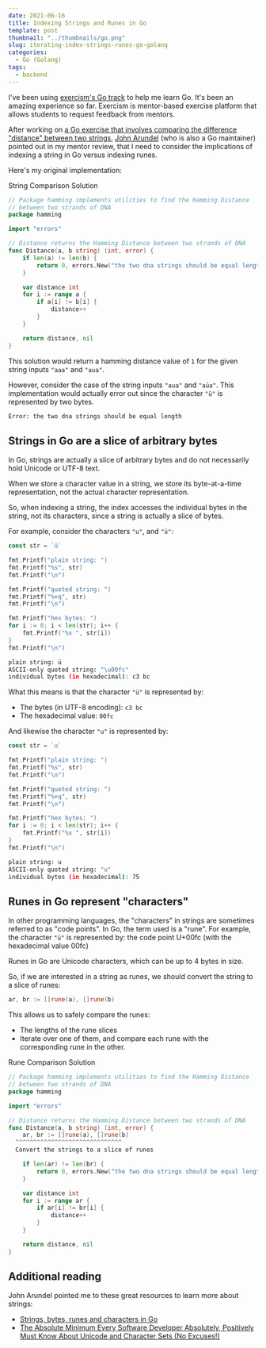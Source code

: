 ```yaml
---
date: 2021-06-16
title: Indexing Strings and Runes in Go
template: post
thumbnail: "../thumbnails/go.png"
slug: iterating-index-strings-runes-go-golang
categories:
  - Go (Golang)
tags:
  - backend
---
```


I've been using <a href='https://exercism.io/tracks/go' target='_blank'>exercism's Go track</a> to help me learn Go. It's been an amazing experience so far. Exercism is mentor-based exercise platform that allows students to request feedback from mentors.

After working on <a href='https://exercism.io/my/solutions/fa4669b49e1946969e0d95e25296a912' target='_blank'>a Go exercise that involves comparing the difference "distance" between two strings</a>, <a href='https://exercism.io/profiles/bitfield' target='_blank'>John Arundel</a> (who is also a Go maintainer) pointed out in my mentor review, that I need to consider the implications of indexing a string in Go versus indexing runes.

Here's my original implementation:

<div class="filename">String Comparison Solution</div>

```go
// Package hamming implements utilities to find the Hamming Distance
// between two strands of DNA
package hamming

import "errors"

// Distance returns the Hamming Distance between two strands of DNA
func Distance(a, b string) (int, error) {
	if len(a) != len(b) {
		return 0, errors.New("the two dna strings should be equal length")
	}

	var distance int
	for i := range a {
		if a[i] != b[i] {
			distance++
		}
	}

	return distance, nil
}
```

This solution would return a hamming distance value of `1` for the given string inputs `"aaa"` and `"aua"`.

However, consider the case of the string inputs `"aua"` and `"aüa"`. This implementation would actually error out since the character `"ü"` is represented by two bytes.

```bash
Error: the two dna strings should be equal length
```

## Strings in Go are a slice of arbitrary bytes

In Go, strings are actually a slice of arbitrary bytes and do not necessarily hold Unicode or UTF-8 text.

When we store a character value in a string, we store its byte-at-a-time representation, not the actual character representation.

So, when indexing a string, the index accesses the individual bytes in the string, not its characters, since a string is actually a slice of bytes.

For example, consider the characters `"u"`, and `"ü"`:

```go
const str = `ü`

fmt.Printf("plain string: ")
fmt.Printf("%s", str)
fmt.Printf("\n")

fmt.Printf("quoted string: ")
fmt.Printf("%+q", str)
fmt.Printf("\n")

fmt.Printf("hex bytes: ")
for i := 0; i < len(str); i++ {
    fmt.Printf("%x ", str[i])
}
fmt.Printf("\n")
```

```bash
plain string: ü
ASCII-only quoted string: "\u00fc"
individual bytes (in hexadecimal): c3 bc
```

What this means is that the character `"ü"` is represented by:

- The bytes (in UTF-8 encoding): `c3 bc`
- The hexadecimal value: `00fc`

And likewise the character `"u"` is represented by:

```go
const str = `u`

fmt.Printf("plain string: ")
fmt.Printf("%s", str)
fmt.Printf("\n")

fmt.Printf("quoted string: ")
fmt.Printf("%+q", str)
fmt.Printf("\n")

fmt.Printf("hex bytes: ")
for i := 0; i < len(str); i++ {
    fmt.Printf("%x ", str[i])
}
fmt.Printf("\n")
```

```bash
plain string: u
ASCII-only quoted string: "u"
individual bytes (in hexadecimal): 75
```

## Runes in Go represent "characters"

In other programming languages, the "characters" in strings are sometimes referred to as "code points". In Go, the term used is a "rune". For example, the character `"ü"` is represented by: the code point U+00fc (with the hexadecimal value 00fc)

Runes in Go are Unicode characters, which can be up to 4 bytes in size.

So, if we are interested in a string as runes, we should convert the string to a slice of runes:

```go
ar, br := []rune(a), []rune(b)
```

This allows us to safely compare the runes:

- The lengths of the rune slices
- Iterate over one of them, and compare each rune with the corresponding rune in the other.

<div class="filename">Rune Comparison Solution</div>

```go
// Package hamming implements utilities to find the Hamming Distance
// between two strands of DNA
package hamming

import "errors"

// Distance returns the Hamming Distance between two strands of DNA
func Distance(a, b string) (int, error) {
	ar, br := []rune(a), []rune(b)
  ^^^^^^^^^^^^^^^^^^^^^^^^^^^^^^
  Convert the strings to a slice of runes

	if len(ar) != len(br) {
		return 0, errors.New("the two dna strings should be equal length")
	}

	var distance int
	for i := range ar {
		if ar[i] != br[i] {
			distance++
		}
	}

	return distance, nil
}
```

## Additional reading

John Arundel pointed me to these great resources to learn more about strings:

- [Strings, bytes, runes and characters in Go](https://exercism.io/my/solutions/fa4669b49e1946969e0d95e25296a912?iteration_idx=4)
- [The Absolute Minimum Every Software Developer Absolutely, Positively Must Know About Unicode and Character Sets (No Excuses!)](https://blog.golang.org/strings)
